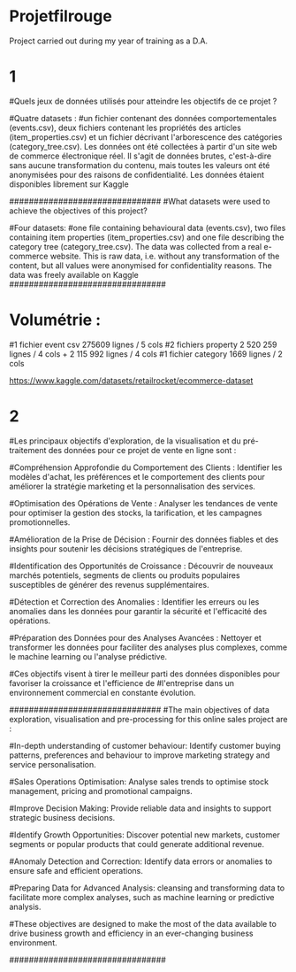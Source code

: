 # Projetfilrouge
Project carried out during my year of training as a D.A.


# 1
#Quels jeux de données utilisés pour atteindre les objectifs de ce projet ?

#Quatre datasets  : 
#un fichier contenant des données comportementales (events.csv), deux fichiers contenant les propriétés des articles 
(item_properties.сsv) et un fichier décrivant l'arborescence des catégories (category_tree.сsv). Les données ont été collectées à partir d'un site web de commerce électronique réel. Il s'agit de données brutes, c'est-à-dire sans aucune transformation du contenu, mais toutes les valeurs ont été anonymisées pour des raisons de confidentialité. 
Les données étaient disponibles librement sur Kaggle

###############################
#What datasets were used to achieve the objectives of this project?

#Four datasets: 
#one file containing behavioural data (events.csv), two files containing item properties (item_properties.сsv) and one file describing the category tree (category_tree.сsv). The data was collected from a real e-commerce website. This is raw data, i.e. without any transformation of the content, but all values were anonymised for confidentiality reasons. The data was freely available on Kaggle
################################

# Volumétrie :
#1 fichier event csv  275609 lignes / 5 cols
#2 fichiers property   2 520 259 lignes / 4 cols + 2 115 992 lignes / 4 cols
#1 fichier category 1669 lignes / 2 cols

https://www.kaggle.com/datasets/retailrocket/ecommerce-dataset

# 2 

#Les principaux objectifs d'exploration, de la visualisation et du pré-traitement des données pour ce projet de vente en ligne sont :

#Compréhension Approfondie du Comportement des Clients : Identifier les modèles d'achat, les préférences et le comportement des clients pour améliorer la stratégie marketing et la personnalisation des services. 

#Optimisation des Opérations de Vente : Analyser les tendances de vente pour optimiser la gestion des stocks, la tarification, et les campagnes promotionnelles. 

#Amélioration de la Prise de Décision : Fournir des données fiables et des insights pour soutenir les décisions stratégiques de l'entreprise. 

#Identification des Opportunités de Croissance : Découvrir de nouveaux marchés potentiels, segments de clients ou produits populaires susceptibles de générer des revenus supplémentaires. 

#Détection et Correction des Anomalies : Identifier les erreurs ou les anomalies dans les données pour garantir la sécurité et l'efficacité des opérations. 

#Préparation des Données pour des Analyses Avancées : Nettoyer et transformer les données pour faciliter des analyses plus complexes, comme le machine learning ou l'analyse prédictive. 

#Ces objectifs visent à tirer le meilleur parti des données disponibles pour favoriser la croissance et l'efficience de #l'entreprise dans un environnement commercial en constante évolution.

###############################
#The main objectives of data exploration, visualisation and pre-processing for this online sales project are :

#In-depth understanding of customer behaviour: Identify customer buying patterns, preferences and behaviour to improve marketing strategy and service personalisation. 

#Sales Operations Optimisation: Analyse sales trends to optimise stock management, pricing and promotional campaigns. 

#Improve Decision Making: Provide reliable data and insights to support strategic business decisions. 

#Identify Growth Opportunities: Discover potential new markets, customer segments or popular products that could generate additional revenue. 

#Anomaly Detection and Correction: Identify data errors or anomalies to ensure safe and efficient operations. 

#Preparing Data for Advanced Analysis: cleansing and transforming data to facilitate more complex analyses, such as machine learning or predictive analysis. 

#These objectives are designed to make the most of the data available to drive business growth and efficiency in an ever-changing business environment.

################################
